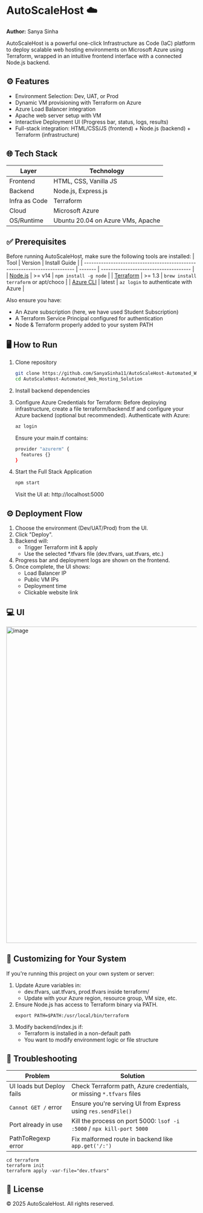 # **AutoScaleHost** ☁️
**Author:** Sanya Sinha

AutoScaleHost is a powerful one-click Infrastructure as Code (IaC) platform to deploy scalable web hosting environments on Microsoft Azure using Terraform, wrapped in an intuitive frontend interface with a connected Node.js backend.


## ⚙️ Features 
- Environment Selection: Dev, UAT, or Prod
- Dynamic VM provisioning with Terraform on Azure
- Azure Load Balancer integration
- Apache web server setup with VM
- Interactive Deployment UI (Progress bar, status, logs, results)
- Full-stack integration: HTML/CSS/JS (frontend) + Node.js (backend) + Terraform (infrastructure)

## 🌐 Tech Stack 
| Layer         | Technology                        |
| ------------- | --------------------------------- |
| Frontend      | HTML, CSS, Vanilla JS             |
| Backend       | Node.js, Express.js               |
| Infra as Code | Terraform                         |
| Cloud         | Microsoft Azure                   |
| OS/Runtime    | Ubuntu 20.04 on Azure VMs, Apache |

## ✅ Prerequisites
Before running AutoScaleHost, make sure the following tools are installed:
| Tool                                                                       | Version | Install Guide                         |
| -------------------------------------------------------------------------- | ------- | ------------------------------------- |
| [Node.js](https://nodejs.org/)                                             | >= v14  | `npm install -g node`                 |
| [Terraform](https://developer.hashicorp.com/terraform/downloads)           | >= 1.3  | `brew install terraform` or apt/choco |
| [Azure CLI](https://learn.microsoft.com/en-us/cli/azure/install-azure-cli) | latest  | `az login` to authenticate with Azure |

Also ensure you have:
- An Azure subscription (here, we have used Student Subscription)
- A Terraform Service Principal configured for authentication
- Node & Terraform properly added to your system PATH

## 🖥️ How to Run 
1. Clone repository
   ```bash
   git clone https://github.com/SanyaSinha11/AutoScaleHost-Automated_Web_Hosting_Solution.git
   cd AutoScaleHost-Automated_Web_Hosting_Solution
   ```

2. Install backend dependencies
3. Configure Azure Credentials for Terraform:
   Before deploying infrastructure, create a file terraform/backend.tf and configure your Azure backend (optional but recommended). Authenticate with Azure:
   ```bash
   az login
   ```
   Ensure your main.tf contains:
   ```bash
   provider "azurerm" {
     features {}
   }
   ```

4. Start the Full Stack Application
   ```bash
   npm start
   ```
   Visit the UI at: http://localhost:5000

## ⚙️ Deployment Flow
1. Choose the environment (Dev/UAT/Prod) from the UI.
2. Click "Deploy".
3. Backend will:
   - Trigger Terraform init & apply
   - Use the selected *.tfvars file (dev.tfvars, uat.tfvars, etc.)
4. Progress bar and deployment logs are shown on the frontend.
5. Once complete, the UI shows:
   - Load Balancer IP
   - Public VM IPs
   - Deployment time
   - Clickable website link

## 💻 UI
<img width="1855" height="836" alt="image" src="https://github.com/user-attachments/assets/bd8f5748-5c7e-4486-b2a0-dbbfe3fec3f0" />

## 🧪 Customizing for Your System
If you're running this project on your own system or server:
1. Update Azure variables in:
   - dev.tfvars, uat.tfvars, prod.tfvars inside terraform/
   - Update with your Azure region, resource group, VM size, etc.
2. Ensure Node.js has access to Terraform binary via PATH.
   ```Example
   export PATH=$PATH:/usr/local/bin/terraform
   ```
3. Modify backend/index.js if:
   - Terraform is installed in a non-default path
   - You want to modify environment logic or file structure

## 🐞 Troubleshooting
| Problem                   | Solution                                                              |
| ------------------------- | --------------------------------------------------------------------- |
| UI loads but Deploy fails | Check Terraform path, Azure credentials, or missing `*.tfvars` files  |
| `Cannot GET /` error      | Ensure you're serving UI from Express using `res.sendFile()`          |
| Port already in use       | Kill the process on port 5000: `lsof -i :5000` / `npx kill-port 5000` |
| PathToRegexp error        | Fix malformed route in backend like `app.get('/:')`                   |

```Example
cd terraform
terraform init
terraform apply -var-file="dev.tfvars"
```

## 🧾 License
© 2025 AutoScaleHost. All rights reserved.
